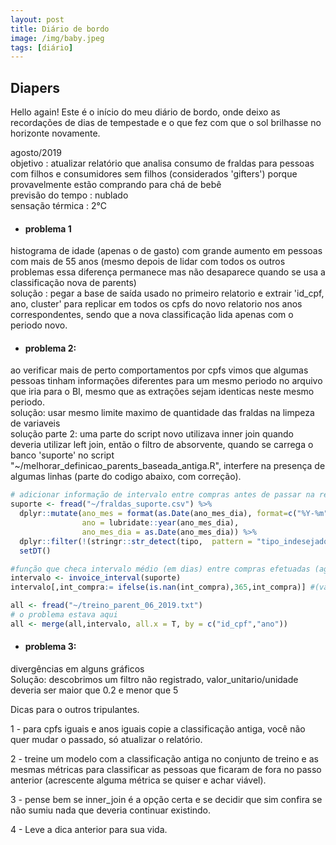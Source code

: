 ```yaml
---
layout: post
title: Diário de bordo
image: /img/baby.jpeg
tags: [diário]
---  
```


## Diapers

 Hello again! Este é o início do meu diário de bordo, onde deixo as recordações de dias de tempestade e o que fez com que o sol brilhasse no horizonte novamente. 
 
 agosto/2019  
 objetivo : atualizar relatório que analisa consumo de fraldas para pessoas com filhos e consumidores sem filhos (considerados 'gifters') porque provavelmente estão comprando para chá de bebê  
 previsão do tempo : nublado  
 sensação térmica : 2°C

- #### problema 1  
histograma de idade (apenas o de gasto)  com grande aumento em pessoas com mais de 55 anos (mesmo depois de lidar com todos os outros problemas essa diferença permanece mas não desaparece quando se usa a classificação nova de parents)  
 solução : pegar a base de saída usado no primeiro relatorio e extrair 'id_cpf, ano, cluster' para replicar em todos os cpfs do novo relatorio nos anos correspondentes, sendo que a nova classificação lida apenas com o periodo novo. 

- #### problema 2:  
ao verificar mais de perto comportamentos por cpfs vimos que algumas pessoas tinham informações diferentes para um mesmo periodo no arquivo que iria para o BI, mesmo que as extrações sejam identicas neste mesmo periodo.  
 solução: usar mesmo limite maximo de quantidade das fraldas na limpeza de variaveis  
 solução parte 2: uma parte do script novo utilizava inner join quando deveria utilizar left join, então o filtro de absorvente, quando se carrega o banco 'suporte' no script "~/melhorar_definicao_parents_baseada_antiga.R", interfere na presença de algumas linhas (parte do codigo abaixo, com correção).


```r
# adicionar informação de intervalo entre compras antes de passar na rede
suporte <- fread("~/fraldas_suporte.csv") %>%  
  dplyr::mutate(ano_mes = format(as.Date(ano_mes_dia), format=c("%Y-%m")),
                ano = lubridate::year(ano_mes_dia),
                ano_mes_dia = as.Date(ano_mes_dia)) %>% 
  dplyr::filter(!(stringr::str_detect(tipo,  pattern = "tipo_indesejado"))) %>%
  setDT()

#função que checa intervalo médio (em dias) entre compras efetuadas (agrupado por pessoa e ano)
intervalo <- invoice_interval(suporte) 
intervalo[,int_compra:= ifelse(is.nan(int_compra),365,int_compra)] #(valor nan significa apenas 1 compra naquele ano, então nan foi substituido por 365)

all <- fread("~/treino_parent_06_2019.txt")
# o problema estava aqui
all <- merge(all,intervalo, all.x = T, by = c("id_cpf","ano"))
```


- #### problema 3:  
divergências em alguns gráficos  
Solução: descobrimos um filtro não registrado, valor_unitario/unidade deveria ser maior que 0.2 e menor que 5


Dicas para o outros tripulantes.

1 - para cpfs iguais e anos iguais copie a classificação antiga, você não quer mudar o passado, só atualizar o relatório.  

2 - treine um modelo com a classificação antiga no conjunto de treino e as mesmas métricas para classificar as pessoas que ficaram de fora no passo anterior (acrescente alguma métrica se quiser e achar viável).  

3 - pense bem se inner_join é a opção certa e se decidir que sim confira se não sumiu nada que deveria continuar existindo.  

4 - Leve a dica anterior para sua vida.  


